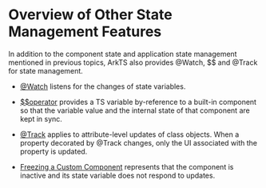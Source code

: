 # Overview of Other State Management Features


In addition to the component state and application state management mentioned in previous topics, ArkTS also provides \@Watch, $$ and \@Track for state management.


- [\@Watch](arkts-watch.md) listens for the changes of state variables.

- [$$operator](arkts-two-way-sync.md) provides a TS variable by-reference to a built-in component so that the variable value and the internal state of that component are kept in sync.

- [\@Track](arkts-track.md) applies to attribute-level updates of class objects. When a property decorated by \@Track changes, only the UI associated with the property is updated.

- [Freezing a Custom Component](arkts-custom-components-freeze.md) represents that the component is inactive and its state variable does not respond to updates.
